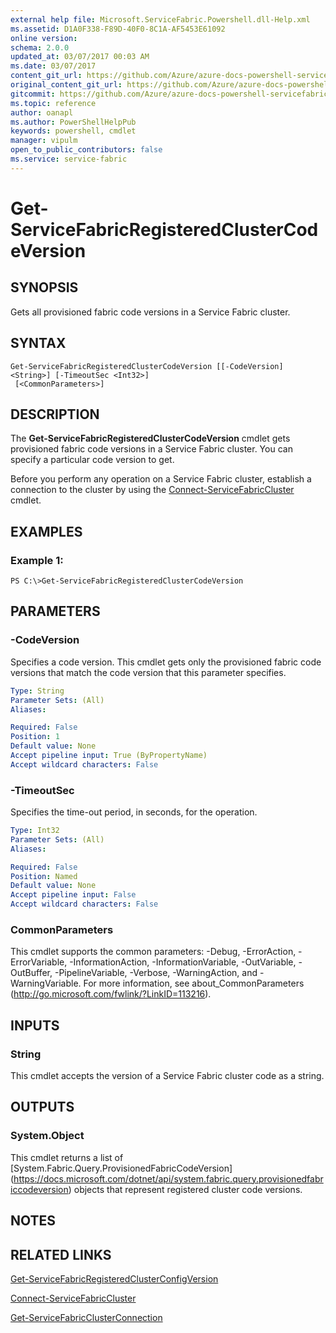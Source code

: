 ```yaml
---
external help file: Microsoft.ServiceFabric.Powershell.dll-Help.xml
ms.assetid: D1A0F338-F89D-40F0-8C1A-AF5453E61092
online version:
schema: 2.0.0
updated_at: 03/07/2017 00:03 AM
ms.date: 03/07/2017
content_git_url: https://github.com/Azure/azure-docs-powershell-servicefabric/blob/master/Service-Fabric-cmdlets/ServiceFabric/vlatest/Get-ServiceFabricRegisteredClusterCodeVersion.md
original_content_git_url: https://github.com/Azure/azure-docs-powershell-servicefabric/blob/master/Service-Fabric-cmdlets/ServiceFabric/vlatest/Get-ServiceFabricRegisteredClusterCodeVersion.md
gitcommit: https://github.com/Azure/azure-docs-powershell-servicefabric/blob/bcbc202904350fd056f72db4725d09ae3fc3352c
ms.topic: reference
author: oanapl
ms.author: PowerShellHelpPub
keywords: powershell, cmdlet
manager: vipulm
open_to_public_contributors: false
ms.service: service-fabric
---
```


# Get-ServiceFabricRegisteredClusterCodeVersion

## SYNOPSIS
Gets all provisioned fabric code versions in a Service Fabric cluster.

## SYNTAX

```
Get-ServiceFabricRegisteredClusterCodeVersion [[-CodeVersion] <String>] [-TimeoutSec <Int32>]
 [<CommonParameters>]
```

## DESCRIPTION
The **Get-ServiceFabricRegisteredClusterCodeVersion** cmdlet gets provisioned fabric code versions in a Service Fabric cluster.
You can specify a particular code version to get.

Before you perform any operation on a Service Fabric cluster, establish a connection to the cluster by using the [Connect-ServiceFabricCluster](./Connect-ServiceFabricCluster.md) cmdlet.

## EXAMPLES

### Example 1:
```
PS C:\>Get-ServiceFabricRegisteredClusterCodeVersion
```

## PARAMETERS

### -CodeVersion
Specifies a code version.
This cmdlet gets only the provisioned fabric code versions that match the code version that this parameter specifies.

```yaml
Type: String
Parameter Sets: (All)
Aliases: 

Required: False
Position: 1
Default value: None
Accept pipeline input: True (ByPropertyName)
Accept wildcard characters: False
```

### -TimeoutSec
Specifies the time-out period, in seconds, for the operation.

```yaml
Type: Int32
Parameter Sets: (All)
Aliases: 

Required: False
Position: Named
Default value: None
Accept pipeline input: False
Accept wildcard characters: False
```

### CommonParameters
This cmdlet supports the common parameters: -Debug, -ErrorAction, -ErrorVariable, -InformationAction, -InformationVariable, -OutVariable, -OutBuffer, -PipelineVariable, -Verbose, -WarningAction, and -WarningVariable. For more information, see about_CommonParameters (http://go.microsoft.com/fwlink/?LinkID=113216).

## INPUTS

### String
This cmdlet accepts the version of a Service Fabric cluster code as a string.

## OUTPUTS

### System.Object
This cmdlet returns a list of [System.Fabric.Query.ProvisionedFabricCodeVersion] (https://docs.microsoft.com/dotnet/api/system.fabric.query.provisionedfabriccodeversion) objects that represent registered cluster code versions.

## NOTES

## RELATED LINKS

[Get-ServiceFabricRegisteredClusterConfigVersion](./Get-ServiceFabricRegisteredClusterConfigVersion.md)

[Connect-ServiceFabricCluster](./Connect-ServiceFabricCluster.md)

[Get-ServiceFabricClusterConnection](./Get-ServiceFabricClusterConnection.md)

